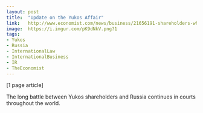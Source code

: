 ```yaml
---
layout: post
title:  "Update on the Yukos Affair"
link:   http://www.economist.com/news/business/21656191-shareholders-what-was-once-russias-biggest-oil-company-scent-victory-ghost-bites-back
image:  https://i.imgur.com/pK9dNkV.png?1
tags:
- Yukos
- Russia
- InternationalLaw
- InternationalBusiness
- IR
- TheEconomist
---
```


[1 page article]

The long battle between Yukos shareholders and Russia continues in courts throughout the world.

